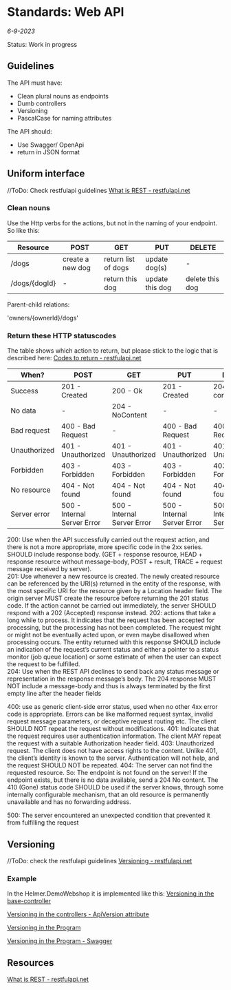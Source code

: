 # Standards: Web API
*6-9-2023*

Status: Work in progress

## Guidelines

The API must have:

- Clean plural nouns as endpoints
- Dumb controllers
- Versioning
- PascalCase for naming attributes

The API should:

- Use Swagger/ OpenApi
- return in JSON format


## Uniform interface

//ToDo: Check restfulapi guidelines [What is REST - restfulapi.net](https://restfulapi.net/)

### Clean nouns

Use the Http verbs for the actions, but not in the naming of your endpoint. So like this:

| Resource      | POST             | GET                 | PUT             | DELETE          |
|---------------|------------------|---------------------|-----------------|-----------------|
| /dogs         | create a new dog | return list of dogs | update dog(s)   | -               |
| /dogs/{dogId} | -                | return this dog     | update this dog | delete this dog |

Parent-child relations:

'owners/{ownerId}/dogs'

### Return these HTTP statuscodes

The table shows which action to return, but please stick to the logic that is described here: [Codes to return - restfulapi.net](https://restfulapi.net/http-status-codes/)

| When?         | POST                        | GET                         | PUT                         | DELETE                      |
|---------------|-----------------------------|-----------------------------|-----------------------------|-----------------------------|
| Success       | 201 - Created               | 200 - Ok                    | 201 - Created               | 204 - No content            |
| No data       | -                           | 204 - NoContent             | -                           | -                           |
| Bad request   | 400 - Bad Request           | -                           | 400 - Bad Request           | 400 - Bad Request           |
| Unauthorized  | 401 - Unauthorized          | 401 - Unauthorized          | 401 - Unauthorized          | 401 - Unauthorized          |
| Forbidden     | 403 - Forbidden             | 403 - Forbidden             | 403 - Forbidden             | 403 - Forbidden             |
| No resource   | 404 - Not found             | 404 - Not found             | 404 - Not found             | 404 - Not found             |
| Server error  | 500 - Internal Server Error | 500 - Internal Server Error | 500 - Internal Server Error | 500 - Internal Server Error |

200: Use when the API successfully carried out the request action, and there is not a more appropriate, more specific code in the 2xx series. SHOULD include response body. (GET + response resource, HEAD + response resource without message-body, POST + result, TRACE + request message received by server).  
201: Use whenever a new resource is created. The newly created resource can be referenced by the URI(s) returned in the entity of the response, with the most specific URI for the resource given by a Location header field. The origin server MUST create the resource before returning the 201 status code. If the action cannot be carried out immediately, the server SHOULD respond with a 202 (Accepted) response instead.
202: actions that take a long while to process. It indicates that the request has been accepted for processing, but the processing has not been completed. The request might or might not be eventually acted upon, or even maybe disallowed when processing occurs. The entity returned with this response SHOULD include an indication of the request’s current status and either a pointer to a status monitor (job queue location) or some estimate of when the user can expect the request to be fulfilled.  
204: Use when the REST API declines to send back any status message or representation in the response message’s body. The 204 response MUST NOT include a message-body and thus is always terminated by the first empty line after the header fields

400: use as generic client-side error status, used when no other 4xx error code is appropriate. Errors can be like malformed request syntax, invalid request message parameters, or deceptive request routing etc. The client SHOULD NOT repeat the request without modifications.
401: Indicates that the request requires user authentication information. The client MAY repeat the request with a suitable Authorization header field.
403: Unauthorized request. The client does not have access rights to the content. Unlike 401, the client’s identity is known to the server. Authentication will not help, and the request SHOULD NOT be repeated.
404: The server can not find the requested resource. So: The endpoint is not found on the server! If the endpoint exists, but there is no data available, send a 204 No content. The 410 (Gone) status code SHOULD be used if the server knows, through some internally configurable mechanism, that an old resource is permanently unavailable and has no forwarding address. 

500: The server encountered an unexpected condition that prevented it from fulfilling the request



## Versioning

//ToDo: check the restfulapi guidelines [Versioning - restfulapi.net](https://restfulapi.net/versioning/)

### Example
In the Helmer.DemoWebshop it is implemented like this:
[Versioning in the base-controller](https://github.com/HelmerDenDekker/HelmerDemo.WebShop/blob/8398257caab7d848f3f679dc5e7ffca517621fed/HelmerDemo.WebShop.Presentation/Helpers/BaseApiController.cs#L9)

[Versioning in the controllers - ApiVersion attribute](https://github.com/HelmerDenDekker/HelmerDemo.WebShop/blob/8398257caab7d848f3f679dc5e7ffca517621fed/HelmerDemo.WebShop.Presentation/Controllers/CustomerController.cs#L7)

[Versioning in the Program](https://github.com/HelmerDenDekker/HelmerDemo.WebShop/blob/8398257caab7d848f3f679dc5e7ffca517621fed/HelmerDemo.WebShop.Presentation/Program.cs#L47-L52)

[Versioning in the Program - Swagger](https://github.com/HelmerDenDekker/HelmerDemo.WebShop/blob/8398257caab7d848f3f679dc5e7ffca517621fed/HelmerDemo.WebShop.Presentation/Program.cs#L71-L78)

## Resources

[What is REST - restfulapi.net](https://restfulapi.net/)